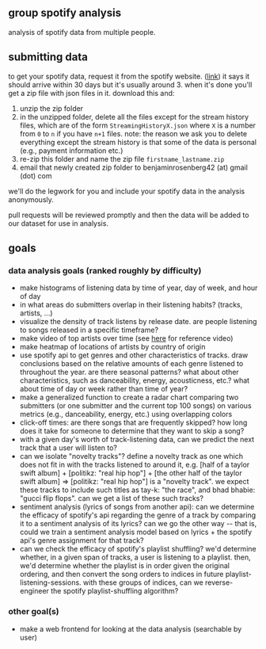 ## group spotify analysis
analysis of spotify data from multiple people. 

## submitting data
to get your spotify data, request it from the spotify website. ([link](https://www.spotify.com/us/account/privacy/)) it says it should arrive within 30 days but it's usually around 3. when it's done you'll get a zip file with json files in it. download this and:

1. unzip the zip folder
2. in the unzipped folder, delete all the files except for the stream history files, which are of the form `StreamingHistoryX.json` where `X` is a number from `0` to `n` if you have `n+1` files. note: the reason we ask you to delete everything except the stream history is that some of the data is personal (e.g., payment information etc.)
3. re-zip this folder and name the zip file `firstname_lastname.zip`
4. email that newly created zip folder to  benjaminrosenberg42 (at) gmail (dot) com

we'll do the legwork for you and include your spotify data in the analysis anonymously.

pull requests will be reviewed promptly and then the data will be added to our dataset for use in analysis.

## goals 

### data analysis goals (ranked roughly by difficulty)

- make histograms of listening data by time of year, day of week, and hour of day
- in what areas do submitters overlap in their listening habits? (tracks, artists, ...)
- visualize the density of track listens by release date. are people listening to songs released in a specific timeframe?
- make video of top artists over time (see [here](https://www.youtube.com/watch?v=4f6-MDhygWc) for reference video)
- make heatmap of locations of artists by country of origin
- use spotify api to get genres and other characteristics of tracks. draw conclusions based on the relative amounts of each genre listened to throughout the year. are there seasonal patterns? what about other characteristics, such as danceability, energy, acousticness, etc.? what about time of day or week rather than time of year?
- make a generalized function to create a radar chart comparing two submitters (or one submitter and the current top 100 songs) on various metrics (e.g., danceability, energy, etc.) using overlapping colors
- click-off times: are there songs that are frequently skipped? how long does it take for someone to determine that they want to skip a song?
- with a given day's worth of track-listening data, can we predict the next track that a user will listen to?
- can we isolate "novelty tracks"? define a novelty track as one which does not fit in with the tracks listened to around it, e.g. [half of a taylor swift album] + [politikz: "real hip hop"] + [the other half of the taylor swift album] => [politikz: "real hip hop"] is a "novelty track". we expect these tracks to include such titles as tay-k: "the race", and bhad bhabie: "gucci flip flops". can we get a list of these such tracks?
- sentiment analysis (lyrics of songs from another api): can we determine the efficacy of spotify's api regarding the genre of a track by comparing it to a sentiment analysis of its lyrics? can we go the other way -- that is, could we train a sentiment analysis model based on lyrics + the spotify api's genre assignment for that track?
- can we check the efficacy of spotify's playlist shuffling? we'd determine whether, in a given span of tracks, a user is listening to a playlist. then, we'd determine whether the playlist is in order given the original ordering, and then convert the song orders to indices in future playlist-listening-sessions. with these groups of indices, can we reverse-engineer the spotify playlist-shuffling algorithm?

### other goal(s)

- make a web frontend for looking at the data analysis (searchable by user)
